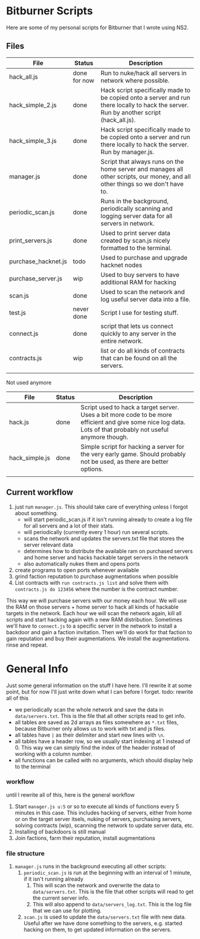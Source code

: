 # Bitburner Scripts
Here are some of my personal scripts for Bitburner that I wrote using NS2. 

## Files
| File | Status | Description |
| --- | --- | --- |
| hack_all.js | done for now | Run to nuke/hack all servers in network where possible.  |
| hack_simple_2.js | done | Hack script specifically made to be copied onto a server and run there locally to hack the server. Run by another script (hack_all.js). |
| hack_simple_3.js | done | Hack script specifically made to be copied onto a server and run there locally to hack the server. Run by manager.js. |
| manager.js | done | Script that always runs on the home server and manages all other scripts, our money, and all other things so we don't have to. |
| periodic_scan.js | done | Runs in the background, periodically scanning and logging server data for all servers in network. |
| print_servers.js | done | Used to print server data created by scan.js nicely formatted to the terminal. |
| purchase_hacknet.js | todo | Used to purchase and upgrade hacknet nodes |
| purchase_server.js | wip | Used to buy servers to have additional RAM for hacking |
| scan.js | done | Used to scan the network and log useful server data into a file. |
| test.js | never done | Script I use for testing stuff. |
| connect.js | done | script that lets us connect quickly to any server in the entire network. |
| contracts.js | wip | list or do all kinds of contracts that can be found on all the servers. |
|  |  |  |

Not used anymore

| File | Status | Description |
| --- | --- | --- |
| hack.js | done | Script used to hack a target server. Uses a bit more code to be more efficient and give some nice log data. Lots of that probably not useful anymore though. |
| hack_simple.js | done | Simple script for hacking a server for the very early game. Should probably not be used, as there are better options. |
|  |  |  |

## Current workflow

1. just run `manager.js`. This should take care of everything unless I forgot about something. 
    - will start periodic_scan.js if it isn't running already to create a log file for all servers and a lot of their stats. 
    - will periodically (currently every 1 hour) run several scripts. 
    - scans the network and updates the servers.txt file that stores the server relevant data
    - determines how to distribute the available ram on purchased servers and home server and hacks hackable target servers in the network
    - also automatically nukes them and opens ports
1. create programs to open ports whenever available
1. grind faction reputation to purchase augmentations when possible
1. List contracts with `run contracts.js list` and solve them with `contracts.js do 123456` where the number is the contract number. 

This way we will purchase servers with our money each hour. 
We will use the RAM on those servers + home server to hack all kinds of hackable targets in the network. 
Each hour we will scan the network again, kill all scripts and start hacking again with a new RAM distribution. 
Sometimes we'll have to `connect.js` to a specific server in the network to install a backdoor and gain a faction invitation. 
Then we'll do work for that faction to gain reputation and buy their augmentations. 
We install the augmentations. 
rinse and repeat. 

# General Info

Just some general information on the stuff I have here. I'll rewrite it at some point, but for now I'll just write down what I can before I forget. 
todo: rewrite all of this

- we periodically scan the whole network and save the data in `data/servers.txt`. This is the file that all other scripts read to get info. 
- all tables are saved as 2d arrays as files somewhere as `*.txt` files, because Bitburner only allows us to work with txt and js files. 
- all tables have `|` as their delimiter and start new lines with `\n`. 
- all tables have a header row, so we usually start indexing at 1 instead of 0. This way we can simply find the index of the header instead of working with a column number. 
- all functions can be called with no arguments, which should display help to the terminal

### workflow
until I rewrite all of this, here is the general workflow

1. Start `manager.js u:5` or so to execute all kinds of functions every 5 minutes in this case. This includes hacking of servers, either from home or on the target server itsels, nuking of servers, purchasing servers, solving contracts (wip), scanning the network to update server data, etc. 
1. Installing of backdoors is still manual
1. Join factions, farm their reputation, install augmentations

### file structure

1. `manager.js` runs in the background executing all other scripts: 
    1. `periodic_scan.js` is run at the beginning with an interval of 1 minute, if it isn't running already
        1. This will scan the network and overwrite the data to `data/servers.txt`. This is the file that other scripts will read to get the current server info. 
        1. This will also append to `data/servers_log.txt`. This is the log file that we can use for plotting. 
    1. `scan.js` is used to update the `data/servers.txt` file with new data. Useful after we have done something to the servers, e.g. started hacking on them, to get updated information on the servers. 
